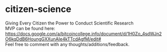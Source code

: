 # citizen-science
Giving Every Citizen the Power to Conduct Scientific Research
</br>
MVP can be found here: https://docs.google.com/a/bitcoincollege.info/document/d/1H0Zo_4sdWJn2O6kqDdB6HoungGXXunAIe4kTTcdAgfM/edit#
</br>
Feel free to comment with any thoughts/additions/feedback.
